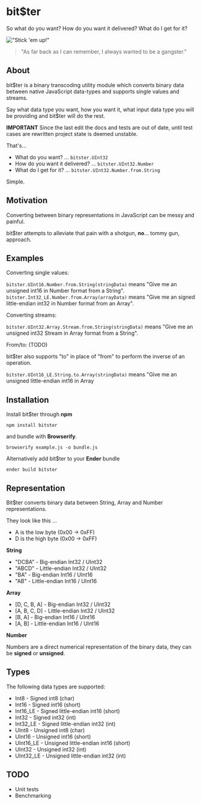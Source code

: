 # bit$ter

So what do you want? How do you want it delivered? What do I get for it?

!["Stick 'em up!"](http://gangster-movies.com/wp-content/uploads/2010/01/gangster-movies-scarface-1932.jpg "Stick 'em up!")

> "As far back as I can remember, I always wanted to be a gangster."

## About

bit$ter is a binary transcoding utility module which converts binary data between native JavaScript data-types and supports single values and streams.

Say what data type you want, how you want it, what input data type you will be providing and bit$ter will do the rest.

**IMPORTANT** Since the last edit the docs and tests are out of date, until test cases are rewritten project state is deemed unstable.

That's... 

* What do you want? ... `bitster.UInt32`
* How do you want it delivered? ... `bitster.UInt32.Number`
* What do I get for it? ... `bitster.UInt32.Number.from.String`

Simple.

## Motivation

Converting between binary representations in JavaScript can be messy and painful.

bit$ter attempts to alleviate that pain with a shotgun, **no**... tommy gun, approach.

## Examples

Converting single values:

`bitster.UInt16.Number.from.String(stringData)` means "Give me an unsigned int16 in Number format from a String".
`bitster.Int32_LE.Number.from.Array(arrayData)` means "Give me an signed little-endian int32 in Number format from an Array".

Converting streams:

`bitster.UInt32.Array.Stream.from.String(stringData)` means "Give me an unsigned int32 Stream in Array format from a String".

From/to: (TODO)

bit$ter also supports "to" in place of "from" to perform the inverse of an operation.

`bitster.UInt16_LE.String.to.Array(stringData)` means "Give me an unsigned little-endian int16 in Array 

## Installation

Install bit$ter through **npm**

`npm install bitster`

and bundle with **Browserify**.

`browserify example.js -o bundle.js`

Alternatively add bit$ter to your **Ender** bundle

`ender build bitster`

## Representation

Bit$ter converts binary data between String, Array and Number representations.

They look like this ...

* A is the low byte (0x00 -> 0xFF)
* D is the high byte (0x00 -> 0xFF)

**String**

* "DCBA" - Big-endian Int32 / UInt32  
* "ABCD" - Little-endian Int32 / UInt32 
* "BA" - Big-endian Int16 / UInt16
* "AB" - Little-endian Int16 / UInt16

**Array**

* [D, C, B, A] - Big-endian Int32 / UInt32  
* [A, B, C, D] - Little-endian Int32 / UInt32 
* [B, A] - Big-endian Int16 / UInt16
* [A, B] - Little-endian Int16 / UInt16

**Number**

Numbers are a direct numerical representation of the binary data, they can be **signed** or **unsigned**.

## Types

The following data types are supported:

* Int8 - Signed int8 (char)
* Int16 - Signed int16 (short)
* Int16_LE - Signed little-endian int16 (short)
* Int32 - Signed int32 (int)
* Int32_LE - Signed little-endian int32 (int)
* UInt8 - Unsigned int8 (char)
* UInt16 - Unsigned int16 (short)
* UInt16_LE - Unsigned little-endian int16 (short)
* UInt32 - Unsigned int32 (int)
* UInt32_LE - Unsigned little-endian int32 (int)

## TODO

* Unit tests
* Benchmarking